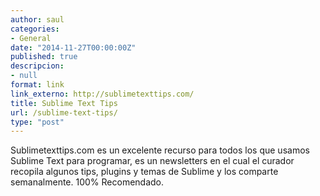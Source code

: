 ```yaml
---
author: saul
categories:
- General
date: "2014-11-27T00:00:00Z"
published: true
descripcion:
- null
format: link
link_externo: http://sublimetexttips.com/
title: Sublime Text Tips
url: /sublime-text-tips/
type: "post"
---
```


Sublimetexttips.com es un excelente recurso para todos los que usamos Sublime Text para programar, es un newsletters en el cual el curador recopila algunos tips, plugins y temas de Sublime y los comparte semanalmente. 100% Recomendado.